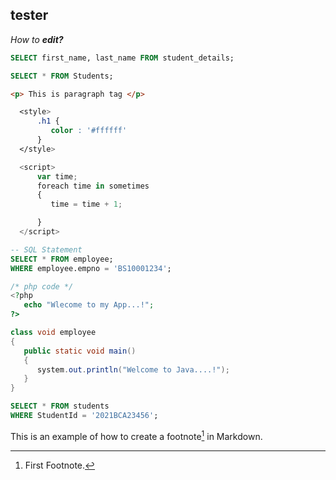 tester
-------------
*How to* ***edit?***

```SQL
SELECT first_name, last_name FROM student_details;
```

```SQL
SELECT * FROM Students;
```


```html
<p> This is paragraph tag </p>
```

```css
  <style>
      .h1 {
         color : '#ffffff'
      }
  </style>
```

```javascript
  <script>
      var time;
      foreach time in sometimes
      {
         time = time + 1;

      }
  </script>
```

```SQL
-- SQL Statement
SELECT * FROM employee;
WHERE employee.empno = 'BS10001234';
```

```php
/* php code */
<?php
   echo "Wlecome to my App...!";
?>
```

```java
class void employee
{
   public static void main()
   {
      system.out.println("Welcome to Java....!");
   }
}
```
~~~SQL
SELECT * FROM students
WHERE StudentId = '2021BCA23456';
~~~

This is an example of how to create a footnote[^1] in Markdown.
[^1]: First Footnote.
